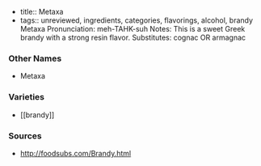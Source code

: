 - title:: Metaxa
- tags:: unreviewed, ingredients, categories, flavorings, alcohol, brandy
Metaxa Pronunciation: meh-TAHK-suh Notes: This is a sweet Greek brandy with a strong resin flavor. Substitutes: cognac OR armagnac

### Other Names

* Metaxa

### Varieties

* [[brandy]]

### Sources
* http://foodsubs.com/Brandy.html
